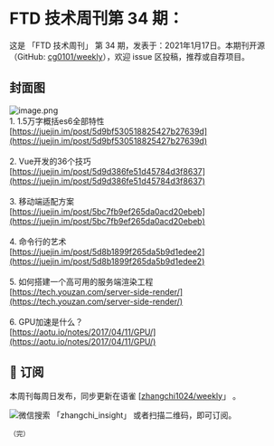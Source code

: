 # FTD 技术周刊第 34 期：
这是 「FTD 技术周刊」 第 34 期，发表于：2021年1月17日。本期刊开源（GitHub: [cg0101/weekly](https://github.com/cg0101/weekly)），欢迎 issue 区投稿，推荐或自荐项目。
## 封面图


![image.png](https://cdn.nlark.com/yuque/0/2020/png/132503/1605582301943-c5bd4780-6ade-4e57-ae6d-c422b9e8558b.png#height=718&id=hs3OK&margin=%5Bobject%20Object%5D&name=image.png&originHeight=718&originWidth=1080&originalType=binary&size=1297083&status=done&style=none&width=1080)<br />1. 1.5万字概括es6全部特性<br />[https://juejin.im/post/5d9bf530518825427b27639d](https://juejin.im/post/5d9bf530518825427b27639d)<br />
<br />2. Vue开发的36个技巧<br />[https://juejin.im/post/5d9d386fe51d45784d3f8637](https://juejin.im/post/5d9d386fe51d45784d3f8637)<br />
<br />3. 移动端适配方案<br />[https://juejin.im/post/5bc7fb9ef265da0acd20ebeb](https://juejin.im/post/5bc7fb9ef265da0acd20ebeb)<br />
<br />4. 命令行的艺术<br />[https://juejin.im/post/5d8b1899f265da5b9d1edee2](https://juejin.im/post/5d8b1899f265da5b9d1edee2)<br />
<br />5. 如何搭建一个高可用的服务端渲染工程<br />[https://tech.youzan.com/server-side-render/](https://tech.youzan.com/server-side-render/)<br />
<br />6. GPU加速是什么？<br />[https://aotu.io/notes/2017/04/11/GPU/](https://aotu.io/notes/2017/04/11/GPU/)



## 📅 订阅
本周刊每周日发布，同步更新在语雀 [[zhangchi1024/weekly](https://www.yuque.com/zhangchi1024/weekly)」 。


微信搜索 「zhangchi_insight」 或者扫描二维码，即可订阅。
    <img src="https://cdn.nlark.com/yuque/0/2021/jpeg/132503/1640750963398-e8538e9e-6b96-46f7-abff-c93b56bdd377.jpeg?x-oss-process=image%2Fwatermark%2Ctype_d3F5LW1pY3JvaGVp%2Csize_36%2Ctext_5byg6amw%2Ccolor_FFFFFF%2Cshadow_50%2Ct_80%2Cg_se%2Cx_10%2Cy_10%2Fresize%2Cw_426%2Climit_0" style="float:left">
    
    （完）